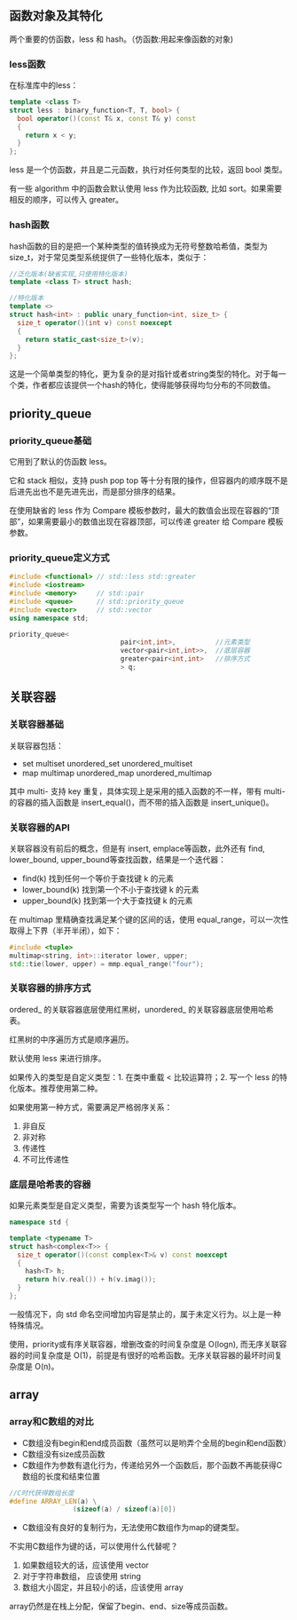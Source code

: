 ## 函数对象及其特化

两个重要的仿函数，less 和 hash。（仿函数:用起来像函数的对象)

### less函数

在标准库中的less：

```cpp
template <class T>
struct less : binary_function<T, T, bool> {
  bool operator()(const T& x, const T& y) const
  {
    return x < y;
  }
};
```

less 是一个仿函数，并且是二元函数，执行对任何类型的比较，返回 bool 类型。

有一些 algorithm 中的函数会默认使用 less 作为比较函数, 比如 sort。如果需要相反的顺序，可以传入 greater。

### hash函数

hash函数的目的是把一个某种类型的值转换成为无符号整数哈希值，类型为 size_t，对于常见类型系统提供了一些特化版本，类似于：

```cpp
//泛化版本(缺省实现,只使用特化版本)
template <class T> struct hash;

//特化版本
template <>
struct hash<int> : public unary_function<int, size_t> {
  size_t operator()(int v) const noexcept
  {
    return static_cast<size_t>(v);
  }
};
```

这是一个简单类型的特化，更为复杂的是对指针或者string类型的特化。对于每一个类，作者都应该提供一个hash的特化，使得能够获得均匀分布的不同数值。

## priority_queue

### priority_queue基础

它用到了默认的仿函数 less。

它和 stack 相似，支持 push pop top 等十分有限的操作，但容器内的顺序既不是后进先出也不是先进先出，而是部分排序的结果。

在使用缺省的 less 作为 Compare 模板参数时，最大的数值会出现在容器的“顶部”，如果需要最小的数值出现在容器顶部，可以传递 greater 给 Compare 模板参数。

### priority_queue定义方式

```cpp
#include <functional> // std::less std::greater
#include <iostream>
#include <memory>     // std::pair
#include <queue>      // std::priority_queue
#include <vector>     // std::vector
using namespace std;

priority_queue<
							pair<int,int>,          //元素类型
							vector<pair<int,int>>,  //底层容器
							greater<pair<int,int>   //排序方式
							> q;
```

## 关联容器

### 关联容器基础

关联容器包括：

- set multiset unordered_set unordered_multiset
- map multimap unordered_map unordered_multimap

其中 multi- 支持 key 重复，具体实现上是采用的插入函数的不一样，带有 multi- 的容器的插入函数是 insert_equal()，而不带的插入函数是 insert_unique()。

### 关联容器的API

关联容器没有前后的概念，但是有 insert, emplace等函数，此外还有 find, lower_bound, upper_bound等查找函数，结果是一个迭代器：

- find(k) 找到任何一个等价于查找键 k 的元素
- lower_bound(k) 找到第一个不小于查找键 k 的元素
- upper_bound(k) 找到第一个大于查找键 k 的元素

在 multimap 里精确查找满足某个键的区间的话，使用 equal_range，可以一次性取得上下界（半开半闭），如下：

```cpp
#include <tuple>
multimap<string, int>::iterator lower, upper;
std::tie(lower, upper) = mmp.equal_range("four");
```

### 关联容器的排序方式

ordered_ 的关联容器底层使用红黑树，unordered_ 的关联容器底层使用哈希表。

红黑树的中序遍历方式是顺序遍历。

默认使用 less 来进行排序。

如果传入的类型是自定义类型：1. 在类中重载 < 比较运算符；2. 写一个 less 的特化版本。推荐使用第二种。

如果使用第一种方式，需要满足严格弱序关系：

1. 非自反
2. 非对称
3. 传递性
4. 不可比传递性

### 底层是哈希表的容器

如果元素类型是自定义类型，需要为该类型写一个 hash 特化版本。

```cpp
namespace std {

template <typename T>
struct hash<complex<T>> {
  size_t operator()(const complex<T>& v) const noexcept
  {
    hash<T> h;
    return h(v.real()) + h(v.imag());
  }
};
```

一般情况下，向 std 命名空间增加内容是禁止的，属于未定义行为。以上是一种特殊情况。

使用，priority或有序关联容器，增删改查的时间复杂度是 O(logn), 而无序关联容器的时间复杂度是 O(1)，前提是有很好的哈希函数。无序关联容器的最坏时间复杂度是 O(n)。

## array

### array和C数组的对比

- C数组没有begin和end成员函数（虽然可以是哟弄个全局的begin和end函数）
- C数组没有size成员函数
- C数组作为参数有退化行为，传递给另外一个函数后，那个函数不再能获得C数组的长度和结束位置

```cpp
//C时代获得数组长度
#define ARRAY_LEN(a) \
				(sizeof(a) / sizeof(a)[0])
```

- C数组没有良好的复制行为，无法使用C数组作为map的键类型。

不实用C数组作为键的话，可以使用什么代替呢？

1. 如果数组较大的话，应该使用 vector
2. 对于字符串数组， 应该使用 string
3. 数组大小固定，并且较小的话，应该使用 array

array仍然是在栈上分配，保留了begin、end、size等成员函数。
